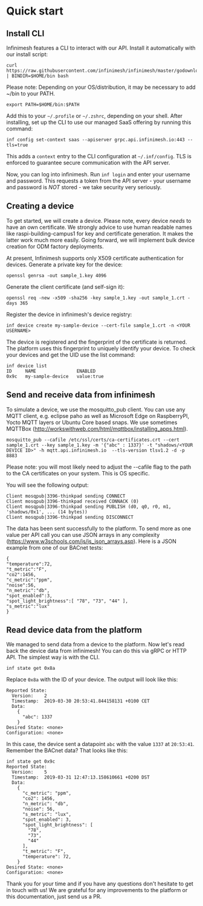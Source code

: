 # Quick start
## Install CLI
Infinimesh features a CLI to interact with our API.
Install it automatically with our install script:
```
curl https://raw.githubusercontent.com/infinimesh/infinimesh/master/godownloader.sh | BINDIR=$HOME/bin bash
```
Please note: Depending on your OS/distribution, it may be necessary to add ~/bin to your PATH.
```
export PATH=$HOME/bin:$PATH
```
Add this to your `~/.profile` or `~/.zshrc`, depending on your shell.
After installing, set up the CLI to use our managed SaaS offering by running this command:
```
inf config set-context saas --apiserver grpc.api.infinimesh.io:443 --tls=true
```
This adds a ```context``` entry to the CLI configuration at `~/.inf/config`. TLS is enforced to guarantee secure communication with the API server.

Now, you can log into infinimesh. Run ```inf login``` and enter your username and password. This requests a token from the API server - your username and password is *NOT* stored - we take security very seriously.

## Creating a device
To get started, we will create a device. Please note, every device _needs_ to have an own certificate. We strongly advice to use human readable names like raspi-building-campus1 for key and certificate generation. It makes the latter work much more easily. Going forward, we will implement bulk device creation for ODM factory deployments.
 
At present, Infinimesh supports only X509 certificate authentication for devices. 
Generate a private key for the device:
```
openssl genrsa -out sample_1.key 4096
```
Generate the client certificate (and self-sign it):
```
openssl req -new -x509 -sha256 -key sample_1.key -out sample_1.crt -days 365
```
Register the device in infinimesh's device registry:
```
inf device create my-sample-device --cert-file sample_1.crt -n <YOUR USERNAME>
```
The device is registered and the fingerprint of the certificate is returned. The platform uses this fingerprint to uniquely identify your device. To check your devices and get the UID use the list command:
```
inf device list
ID     NAME               ENABLED
0x9c   my-sample-device   value:true
```
## Send and receive data from infinimesh
To simulate a device, we use the mosquitto_pub client. You can use any MQTT client, e.g. eclipse paho as well as Microsoft Edge on RaspberryPI, Yocto MQTT layers or Ubuntu Core based snaps. We use sometimes MQTTBox (http://workswithweb.com/html/mqttbox/installing_apps.html).
```
mosquitto_pub --cafile /etc/ssl/certs/ca-certificates.crt --cert sample_1.crt --key sample_1.key -m '{"abc" : 1337}' -t "shadows/<YOUR DEVICE ID>" -h mqtt.api.infinimesh.io  --tls-version tlsv1.2 -d -p 8883
```
Please note: you will most likely need to adjust the --cafile flag to the path to the CA certificates on your system. This is OS specific.

You will see the following output:
```
Client mosqpub|3396-thinkpad sending CONNECT
Client mosqpub|3396-thinkpad received CONNACK (0)
Client mosqpub|3396-thinkpad sending PUBLISH (d0, q0, r0, m1, 'shadows/0x1', ... (14 bytes))
Client mosqpub|3396-thinkpad sending DISCONNECT
```
The data has been sent successfully to the platform. To send more as one value per API call you can use JSON arrays in any complexity (https://www.w3schools.com/js/js_json_arrays.asp). Here is a JSON example from one of our BACnet tests:
```
{
"temperature":72,
"t_metric":"F",
"co2":1456,
"c_metric":"ppm",
"noise":56,
"n_metric":"db",
"spot_enabled":3,
"spot_light_brightness":[ "78", "73", "44" ],
"s_metric":"lux"
}
```
 
## Read device data from the platform
We managed to send data from a device to the platform. Now let's read back the device data from infinimesh!
You can do this via gRPC or HTTP API. The simplest way is with the CLI.
```
inf state get 0x8a
```
Replace `0x8a` with the ID of your device.
The output will look like this:
```
Reported State:
  Version:    2
  Timestamp:  2019-03-30 20:53:41.844158131 +0100 CET
  Data:
    {
      "abc": 1337
    }
Desired State: <none>
Configuration: <none>
```
In this case, the device sent a datapoint `abc` with the value `1337` at `20:53:41`. Remember the BACnet data? That looks like this:
```
inf state get 0x9c
Reported State:
  Version:    5
  Timestamp:  2019-03-31 12:47:13.158610661 +0200 DST
  Data:
    {
      "c_metric": "ppm",
      "co2": 1456,
      "n_metric": "db",
      "noise": 56,
      "s_metric": "lux",
      "spot_enabled": 3,
      "spot_light_brightness": [
        "78",
        "73",
        "44"
      ],
      "t_metric": "F",
      "temperature": 72,
    }
Desired State: <none>
Configuration: <none>
```

Thank you for your time and if you have any questions don't hesitate to get in touch with us! We are grateful for any improvements to the platform or this documentation, just send us a PR. 

